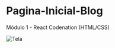 # Pagina-Inicial-Blog
Módulo 1 - React Codenation (HTML/CSS)

![Tela](https://user-images.githubusercontent.com/61991179/79083924-6f134b80-7d07-11ea-9431-5e30d14428da.PNG)

